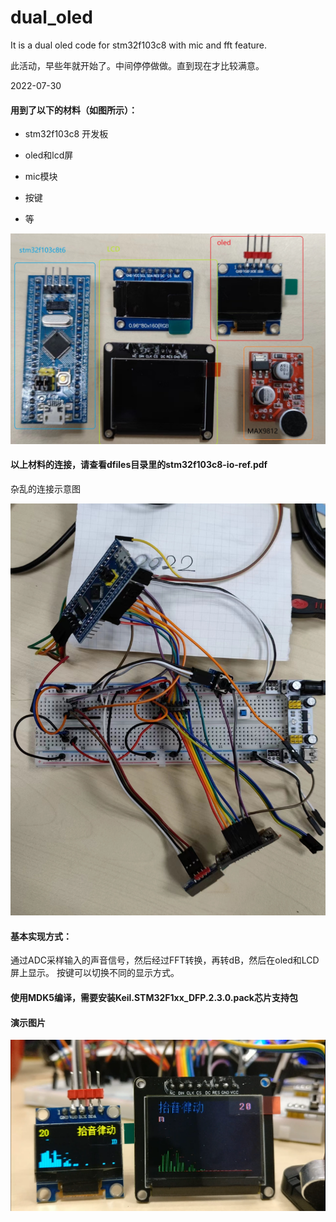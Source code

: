 # dual_oled
It is a dual oled code for stm32f103c8 with mic and fft feature.

此活动，早些年就开始了。中间停停做做。直到现在才比较满意。

2022-07-30

#### 用到了以下的材料（如图所示）：
* stm32f103c8 开发板

* oled和lcd屏

* mic模块

* 按键

* 等

![部品图片](dfiles/components.jpg)

#### 以上材料的连接，请查看dfiles目录里的stm32f103c8-io-ref.pdf

杂乱的连接示意图

![连接图片](dfiles/connection.jpg)

#### 基本实现方式：
通过ADC采样输入的声音信号，然后经过FFT转换，再转dB，然后在oled和LCD屏上显示。
按键可以切换不同的显示方式。

#### 使用MDK5编译，需要安装Keil.STM32F1xx_DFP.2.3.0.pack芯片支持包

#### 演示图片

![演示图片](dfiles/showpic.png)




